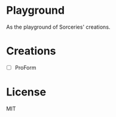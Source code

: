 # Playground

As the playground of Sorceries' creations.

# Creations

- [ ] ProForm

# License

MIT
